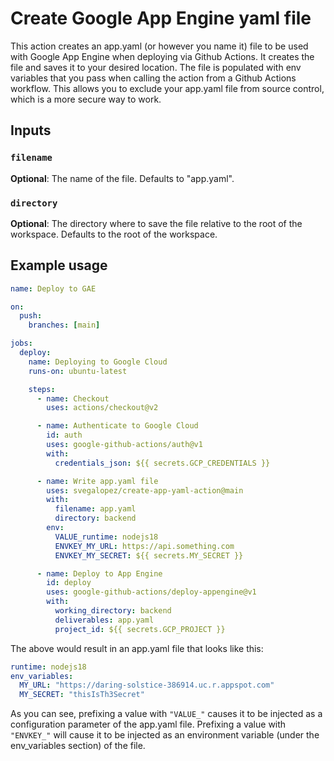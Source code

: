 # Create Google App Engine yaml file

This action creates an app.yaml (or however you name it) file to be used with Google App Engine when deploying via Github Actions.
It creates the file and saves it to your desired location. The file is populated with env variables that you pass when calling the action from a Github Actions workflow. This allows you to exclude your app.yaml file from source control, which is a more secure way to work.

## Inputs

### `filename`

**Optional**: The name of the file. Defaults to "app.yaml".

### `directory`

**Optional**: The directory where to save the file relative to the root of the workspace. Defaults to the root of the workspace.

## Example usage

```yaml
name: Deploy to GAE

on:
  push:
    branches: [main]

jobs:
  deploy:
    name: Deploying to Google Cloud
    runs-on: ubuntu-latest

    steps:
      - name: Checkout
        uses: actions/checkout@v2

      - name: Authenticate to Google Cloud
        id: auth
        uses: google-github-actions/auth@v1
        with:
          credentials_json: ${{ secrets.GCP_CREDENTIALS }}

      - name: Write app.yaml file
        uses: svegalopez/create-app-yaml-action@main
        with:
          filename: app.yaml
          directory: backend
        env:
          VALUE_runtime: nodejs18
          ENVKEY_MY_URL: https://api.something.com
          ENVKEY_MY_SECRET: ${{ secrets.MY_SECRET }}

      - name: Deploy to App Engine
        id: deploy
        uses: google-github-actions/deploy-appengine@v1
        with:
          working_directory: backend
          deliverables: app.yaml
          project_id: ${{ secrets.GCP_PROJECT }}
```

The above would result in an app.yaml file that looks like this:

```yaml
runtime: nodejs18
env_variables:
  MY_URL: "https://daring-solstice-386914.uc.r.appspot.com"
  MY_SECRET: "thisIsTh3Secret"
```

As you can see, prefixing a value with `"VALUE_"` causes it to be injected as a configuration parameter of the app.yaml file.
Prefixing a value with `"ENVKEY_"` will cause it to be injected as an environment variable (under the env_variables section) of the file.
